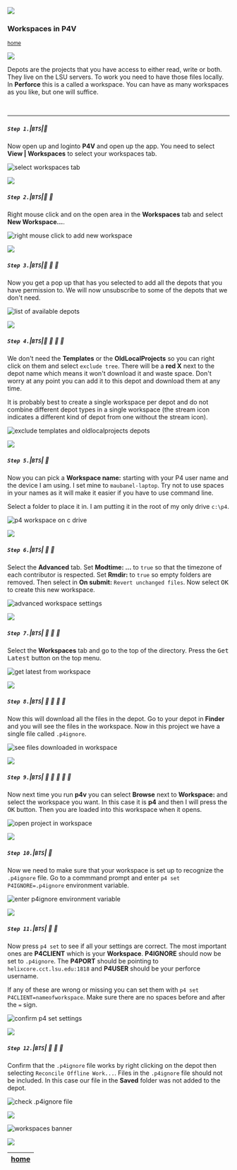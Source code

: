 ![](../images/line3.png)

### Workspaces in P4V

<sub>[home](../README.md#user-content-p4v)</sub>

![](../images/line3.png)

Depots are the projects that you have access to either read, write or both.  They live on the LSU servers.  To work you need to have those files locally.  In **Perforce** this is a called a workspace.  You can have as many workspaces as you like, but one will suffice.

<br>

---


##### `Step 1.`\|`BTS`|:small_blue_diamond:

Now open up and loginto **P4V** and open up the app.  You need to select **View | Workspaces** to select your workspaces tab.

![select workspaces tab](images/workspacesTab.png)

![](../images/line2.png)

##### `Step 2.`\|`BTS`|:small_blue_diamond: :small_blue_diamond: 

Right mouse click and on the open area in the **Workspaces** tab and select **New Workspace...**.

![right mouse click to add new workspace](images/newWorkspace.png)

![](../images/line2.png)

##### `Step 3.`\|`BTS`|:small_blue_diamond: :small_blue_diamond: :small_blue_diamond:

Now you get a pop up that has you selected to add all the depots that you have permission to. We will now unsubscribe to some of the depots that we don't need.

![list of available depots](images/whichDepots.png)

![](../images/line2.png)

##### `Step 4.`\|`BTS`|:small_blue_diamond: :small_blue_diamond: :small_blue_diamond: :small_blue_diamond:

We don't need the **Templates** or the **OldLocalProjects** so you can right click on them and select `exclude tree`.  There will be a **red X** next to the depot name which means it won't download it and waste space.  Don't worry at any point you can add it to this depot and download them at any time.

It is probably best to create a single workspace per depot and do not combine different depot types in a single workspace (the stream icon indicates a different kind of depot from one without the stream icon).

![exclude templates and oldlocalprojects depots](images/excludeTrees.png)

![](../images/line2.png)

##### `Step 5.`\|`BTS`| :small_orange_diamond:

Now you can pick a **Workspace name:** starting with your P4 user name and the device I am using. I set mine to `maubanel-laptop`.  Try not to use spaces in your names as it will make it easier if you have to use command line.

Select a folder to place it in.  I am putting it in the root of my only drive `c:\p4`.


![p4 workspace on c drive](images/nameWorkspace.png)

![](../images/line2.png)

##### `Step 6.`\|`BTS`| :small_orange_diamond: :small_blue_diamond:

Select the **Advanced** tab.  Set **Modtime: ...** to `true` so that the timezone of each contributor is respected.  Set **Rmdir:** to `true` so empty folders are removed.  Then select in **On submit:** `Revert unchanged files`.  Now select <kbd>OK</kbd> to create this new workspace.

![advanced workspace settings](images/advancedWorkspaces.png)

![](../images/line2.png)

##### `Step 7.`\|`BTS`| :small_orange_diamond: :small_blue_diamond: :small_blue_diamond:

Select the **Workspaces** tab and go to the top of the directory.  Press the <kbd>Get Latest</kbd> button on the top menu.

![get latest from workspace](images/getLatest.png)


![](../images/line2.png)

##### `Step 8.`\|`BTS`| :small_orange_diamond: :small_blue_diamond: :small_blue_diamond: :small_blue_diamond:

Now this will download all the files in the depot.  Go to your depot in **Finder** and you will see the files in the workspace.  Now in this project we have a single file called `.p4ignore`.

![see files downloaded in workspace](images/filesPulledDown.png)

![](../images/line2.png)

##### `Step 9.`\|`BTS`| :small_orange_diamond: :small_blue_diamond: :small_blue_diamond: :small_blue_diamond: :small_blue_diamond:

Now next time you run **p4v** you can select **Browse** next to **Workspace:** and select the workspace you want.  In this case it is **p4** and then I will press the <kbd>OK</kbd> button.  Then you are loaded into this workspace when it opens.

![open project in workspace](images/loadWorspaceOnBoot.png)

![](../images/line2.png)

##### `Step 10.`\|`BTS`| :large_blue_diamond:

Now we need to make sure that your workspace is set up to recognize the `.p4ignore` file.  Go to a commmand prompt and enter `p4 set P4IGNORE=.p4ignore` environment variable.

![enter p4ignore environment variable](images/setp4ignorevar.png)

![](../images/line2.png)

##### `Step 11.`\|`BTS`| :large_blue_diamond: :small_blue_diamond: 

Now press `p4 set` to see if all your settings are correct.  The most important ones are **P4CLIENT** which is your **Workspace**. **P4IGNORE** should now be set to `.p4ignore`.  The **P4PORT** should be pointing to `helixcore.cct.lsu.edu:1818` and **P4USER** should be your perforce username.

If any of these are wrong or missing you can set them with `p4 set P4CLIENT=nameofworkspace`.  Make sure there are no spaces before and after the `=` sign.

![confirm p4 set settings](images/p4Set.png)


![](../images/line2.png)

##### `Step 12.`\|`BTS`| :large_blue_diamond: :small_blue_diamond: :small_blue_diamond: 

Confirm that the `.p4ignore` file works by right clicking on the depot then selecting `Reconcile Offline Work...`.  Files in the `.p4ignore` file should not be included.  In this case our file in the **Saved** folder was not added to the depot.

![check .p4ignore file](images/checkP4Ignore.png)

![](../images/line.png)

![workspaces banner](images/workspacesBanner.png)

![](../images/line.png)

| [home](../README.md#user-content-p4v) |
|---|
